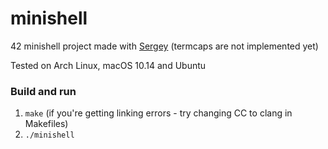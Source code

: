 # minishell
42 minishell project made with [Sergey](https://github.com/Antip003) (termcaps are not implemented yet)

Tested on Arch Linux, macOS 10.14 and Ubuntu

### Build and run
1. ```make``` (if you're getting linking errors - try changing CC to clang in Makefiles)
2. ```./minishell```
